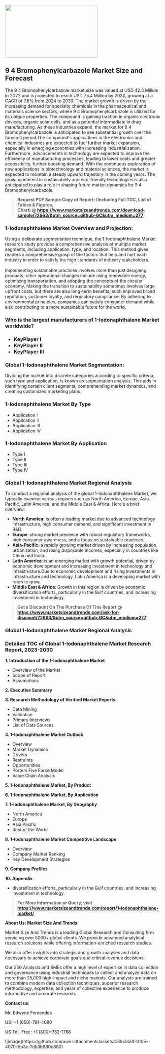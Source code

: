 <p><img class="alignnone size-medium wp-image-20088" src="https://ffe5etoiles.com/wp-content/uploads/2024/12/MST1-300x171.png" alt="" width="300" height="171" /></p><h2>9 4 Bromophenylcarbazole Market Size and Forecast</h2><p>The 9 4 Bromophenylcarbazole market size was valued at USD 42.3 Million in 2022 and is projected to reach USD 75.4 Million by 2030, growing at a CAGR of 7.8% from 2024 to 2030. The market growth is driven by the increasing demand for specialty chemicals in the pharmaceutical and materials science sectors, where 9 4 Bromophenylcarbazole is utilized for its unique properties. The compound is gaining traction in organic electronic devices, organic solar cells, and as a potential intermediate in drug manufacturing. As these industries expand, the market for 9 4 Bromophenylcarbazole is anticipated to see substantial growth over the forecast period.The compound's applications in the electronics and chemical industries are expected to fuel further market expansion, especially in emerging economies with increasing industrialization. Furthermore, advancements in technology are expected to improve the efficiency of manufacturing processes, leading to lower costs and greater accessibility, further boosting demand. With the continuous exploration of new applications in biotechnology and material sciences, the market is expected to maintain a steady upward trajectory in the coming years. The growing interest in sustainability and eco-friendly technologies is also anticipated to play a role in shaping future market dynamics for 9 4 Bromophenylcarbazole.</p></p><blockquote id="" class=""><strong>Request PDF Sample Copy of Report: (Including Full TOC, List of Tables &amp; Figures, Chart)&nbsp;@&nbsp;<strong><a href="https://www.marketsizeandtrends.com/download-sample/72663/&utm_source=github-GC&utm_medium=277" target="_blank">https://www.marketsizeandtrends.com/download-sample/72663/&utm_source=github-GC&utm_medium=277</a></strong></strong></blockquote><h3 id="" class="">1-Iodonaphthalene Market&nbsp;Overview and Projection:</h3><p id="" class="">Using a deliberate segmentation technique, the 1-Iodonaphthalene Market research study provides a comprehensive analysis of multiple market segments, including application, type, and location. This method gives readers a comprehensive grasp of the factors that help and hurt each industry in order to satisfy the high standards of industry stakeholders. <br /> <br />Implementing sustainable practices involves more than just designing products; other operational changes include using renewable energy, optimizing transportation, and adopting the concepts of the circular economy. Making the transition to sustainability sometimes involves large upfront costs, but there are also long-term benefits, such improved brand reputation, customer loyalty, and regulatory compliance. By adhering to environmental principles, companies can satisfy consumer demand while also contributing to a more sustainable future for the world.</p><h3 id="" class="">Who is the largest manufacturers of&nbsp;1-Iodonaphthalene Market worldwide?</h3><h3 class=""><p><ul><li>KeyPlayer I </li><li> KeyPlayer II </li><li> KeyPlayer III</li></ul></p></h3><h3 id="" class="">Global&nbsp;1-Iodonaphthalene Market Segmentation:</h3><p id="" class="">Dividing the market into discrete categories according to specific criteria, such type and application, is known as segmentation analysis. This aids in identifying certain client segments, comprehending market dynamics, and creating customized marketing plans.</p><h3 id="" class="">1-Iodonaphthalene Market&nbsp;By Type</h3><p><p><ul><li>Application I</li><li> Application II</li><li> Application III</li><li> Application IV</p></li></ul></p></p><h3 id="" class="">1-Iodonaphthalene Market&nbsp;By Application</h3><p class=""><p><ul><li>Type I</li><li> Type II</li><li> Type III</li><li> Type IV</li></ul></p></p><h3 id="" class="">Global 1-Iodonaphthalene Market Regional Analysis</h3><p id="" class="">To conduct a regional analysis of the global 1-Iodonaphthalene Market, we typically examine various regions such as North America, Europe, Asia-Pacific, Latin America, and the Middle East &amp; Africa. Here's a brief overview:</p><ul><li><strong>North America</strong>: is often a leading market due to advanced technology infrastructure, high consumer demand, and significant investment in R&amp;D.</li><li><strong>Europe</strong>: strong market presence with robust regulatory frameworks, high consumer awareness, and a focus on sustainable practices.</li><li><strong>Asia-Pacific</strong>: a rapidly growing market driven by increasing population, urbanization, and rising disposable incomes, especially in countries like China and India.</li><li><strong>Latin America</strong>: is an emerging market with growth potential, driven by economic development and increasing investment in technology and infrastructure.Due to economic development and rising investments in infrastructure and technology, Latin America is a developing market with room to grow.</li><li><strong>Middle East &amp; Africa</strong>: Growth in this region is driven by economic diversification efforts, particularly in the Gulf countries, and increasing investment in technology.</li></ul><blockquote id="" class=""><strong>Get a Discount On The Purchase Of This Report @ <strong><a href="https://www.marketsizeandtrends.com/ask-for-discount/72663/&utm_source=github-GC&utm_medium=277" target="_blank">https://www.marketsizeandtrends.com/ask-for-discount/72663/&utm_source=github-GC&utm_medium=277</a></strong></strong></blockquote><h3 id="" class="">Global 1-Iodonaphthalene Market Regional Analysis</h3><h3 id="" class="">Detailed TOC of Global 1-Iodonaphthalene Market Research Report, 2023-2030</h3><p id="" class=""><strong>1. Introduction of the 1-Iodonaphthalene Market</strong></p><ul><li>Overview of the Market</li><li>Scope of Report</li><li>Assumptions</li></ul><p id="" class=""><strong>2. Executive Summary</strong></p><p id="" class=""><strong>3. Research Methodology of Verified Market Reports</strong></p><ul><li>Data Mining</li><li>Validation</li><li>Primary Interviews</li><li>List of Data Sources</li></ul><p id="" class=""><strong>4. 1-Iodonaphthalene Market Outlook</strong></p><ul><li>Overview</li><li>Market Dynamics</li><li>Drivers</li><li>Restraints</li><li>Opportunities</li><li>Porters Five Force Model</li><li>Value Chain Analysis</li></ul><p id="" class=""><strong>5. 1-Iodonaphthalene Market, By Product</strong></p><p id="" class=""><strong>6. 1-Iodonaphthalene Market, By Application</strong></p><p id="" class=""><strong>7. 1-Iodonaphthalene Market, By Geography</strong></p><ul><li>North America</li><li>Europe</li><li>Asia Pacific</li><li>Rest of the World</li></ul><p id="" class=""><strong>8. 1-Iodonaphthalene Market Competitive Landscape</strong></p><ul><li>Overview</li><li>Company Market Ranking</li><li>Key Development Strategies</li></ul><p id="" class=""><strong>9. Company Profiles</strong></p><p id="" class=""><strong>10. Appendix</strong></p><ul><li>diversification efforts, particularly in the Gulf countries, and increasing investment in technology.</li></ul><blockquote id="" class=""><strong>For More Information or Query, visit <strong><strong><a href="https://www.marketsizeandtrends.com/report/1-iodonaphthalene-market/" target="_blank">https://www.marketsizeandtrends.com/report/1-iodonaphthalene-market/</a></strong></strong></strong></blockquote><p id="" class=""><strong>About Us: Market Size And Trends</strong></p><p id="" class="">Market Size And Trends is a leading Global Research and Consulting firm servicing over 5000+ global clients. We provide advanced analytical research solutions while offering information-enriched research studies.</p><p id="" class="">We also offer insights into strategic and growth analyses and data necessary to achieve corporate goals and critical revenue decisions.</p><p id="" class="">Our 250 Analysts and SMEs offer a high level of expertise in data collection and governance using industrial techniques to collect and analyze data on more than 25,000 high-impact and niche markets. Our analysts are trained to combine modern data collection techniques, superior research methodology, expertise, and years of collective experience to produce informative and accurate research.</p><p id="" class=""><strong>Contact us:</strong></p><p id="" class="">Mr. Edwyne Fernandes</p><p id="" class="">US: +1 (650)-781-4080</p><p id="" class="">US Toll-Free: +1 (800)-782-1768</p>
![image](https://github.com/user-attachments/assets/c39c5b0f-0105-4070-bb3c-7db3b680c880)
